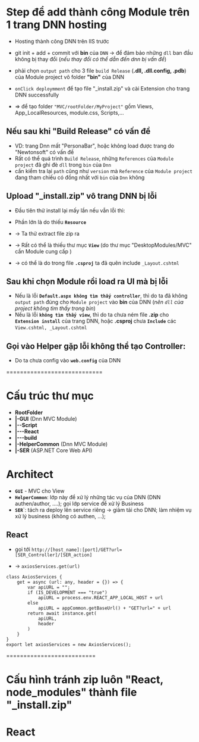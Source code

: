 # Step để add thành công Module trên 1 trang DNN hosting
* Hosting thành công DNN trên IIS trước
* git init + add + commit với **bin** của `DNN` -> để đảm bảo những `dll` ban đầu không bị thay đổi (_nếu thay đổi có thể dẫn đến dnn bị vấn đề_)

* phải chọn `output path` cho 3 file `build Release` (**.dll, .dll.config, .pdb**) của Module project vô folder **"bin"** của DNN

* `onClick deploymment` để tạo file "_install.zip" và cài Extension cho trang DNN successfully
* => để tạo folder `"MVC/rootFolder/MyProject"` gồm Views, App_LocalResources, module.css, Scripts,...

## Nếu sau khi "Build Release" có vấn đề
* VD: trang Dnn mất "PersonaBar", hoặc không load được trang do "Newtonsoft" có vấn đề
* Rất có thể quá trình `Build Release`, những `References` của `Module project` đã ghi đè `dll` trong `bin` của `Dnn`
* cần kiểm tra lại `path` cũng như `version` mà `Reference` của `Module project` đang tham chiếu có đồng nhất với `bin` của `Dnn` không

## Upload "_install.zip" vô trang DNN bị lỗi
* Đầu tiên thử install lại mấy lần nếu vẫn lỗi thì:

* Phần lớn là do thiếu **`Resource`**
* -> Ta thử extract file zip ra
* -> Rất có thể là thiếu thư mục **`View`** (do thư mục "DesktopModules/MVC" cần Module cung cấp ) 
* -> có thể là do trong file **`.csproj`** ta đã quên include `_Layout.cshtml`
<Content Include="Shared\_Layout.cshtml" />

## Sau khi chọn Module rồi load ra UI mà bị lỗi
* Nếu là lỗi **`Default.aspx không tìm thấy controller`**, thì do ta đã không `output path` đúng cho `Module project` vào **bin** của DNN (_nên `dll` của project không tìm thấy trong bin_)
* Nếu là lỗi **`không tìm thấy view`**, thì do ta chưa ném file **.zip** cho **`Extension install`** của trang DNN, hoặc **.csproj** chưa **`Include`** các `View.cshtml, _Layout.cshtml`

## Gọi vào Helper gặp lỗi không thể tạo Controller:
* Do ta chưa config vào **`web.config`** của DNN
<appSettings>
<!-- Config cho module: Quản lý văn bản  -->
<add key="APIHOSTdnnQLVB" value="/dnn_demo/DesktopModules/DataExchangeQLVB/API/DataProcessor/" />
<add key="APIKEYQLVB" value="ZoY0a5r2D8QyVUUGnbzJkaYuKvjDs1RW" />
<add key="APIQLVB" value="http://localhost/qlvb_ser/api/" />

<!-- Config cho module: HeThong -->
<add key="AlfrescoFileSize" value="100" />
</appSettings>

============================
# Cấu trúc thư mục
* **RootFolder**
* **|-GUI** (Dnn MVC Module)
* **|--Script**
* **|---React**
* **|---build**
* **|-HelperCommon** (Dnn MVC Module)
* **|-SER** (ASP.NET Core Web API)

# Architect
* **`GUI`** - MVC cho View
* **`HelperCommon`**: lớp này để xử lý những tác vụ của DNN (DNN authen/author, ....); gọi lớp service để xử lý Business
* **`SER`**`: tách ra deploy lên service riêng -> giảm tải cho DNN; làm nhiệm vụ xử lý business (không có authen, ...); 

## React
* gọi tới `http://[host_name]:[port]/GET?url=[SER_Controller]/[SER_action]`

* -> `axiosServices.get(url)`
```
class AxiosServices {
    get = async (url: any, header = {}) => {
        var apiURL = "";
        if (IS_DEVELOPMENT === "true")
            apiURL = process.env.REACT_APP_LOCAL_HOST + url
        else
            apiURL = appCommon.getBaseUrl() + "GET?url=" + url
        return await instance.get(
            apiURL,
            header
        )
    }
}
export let axiosServices = new AxiosServices();
```



==========================
# Cấu hình tránh zip luôn "React, node_modules" thành file "_install.zip"
<ItemGroup>     
    <InstallInclude Include="**\*.ascx" Exclude="packages\**" />
    <InstallInclude Include="**\*.asmx" Exclude="packages\**" />
    <InstallInclude Include="**\*.css" Exclude="packages\**" />
    <InstallInclude Include="**\*.html" Exclude="packages\**" />
    <InstallInclude Include="**\*.cshtml" Exclude="packages\**" />
    <InstallInclude Include="**\*.htm" Exclude="packages\**" />
    <InstallInclude Include="**\*.resx" Exclude="packages\**" />
    <InstallInclude Include="**\*.aspx" Exclude="packages\**" />
    <InstallInclude Include="**\*.js" Exclude="packages\**" />
    <InstallInclude Include="**\*.html" Exclude="packages\**;**\Scripts\React\**" />
    <InstallInclude Include="**\*.txt"  Exclude="**\obj\**;**\_ReSharper*\**;packages\**;**\.git\**;" />
    <InstallInclude Include="**\images\**" Exclude="packages\**" />
    <InstallInclude Include="**\*.css" Exclude="packages\**;**\Scripts\React\**" />
    <InstallInclude Include="**\*.js" Exclude="packages\**;**\Scripts\React\**" />
    <InstallInclude Include="**\*.ts" Exclude="packages\**;**\Scripts\React\**" />
    <InstallInclude Include="**\*.txt"  Exclude="**\obj\**;**\_ReSharper*\**;packages\**;**\.git\**;**\Scripts\React\**" />
    <InstallInclude Include="**\images\**" Exclude="packages\**;**\Scripts\React\**" />
</ItemGroup>

# React 